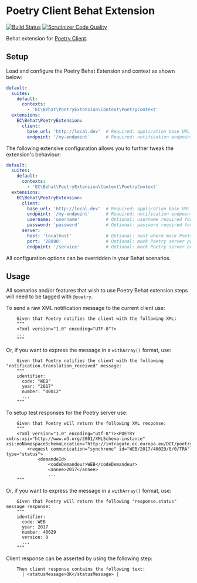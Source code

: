 # Poetry Client Behat Extension

[![Build Status](https://travis-ci.org/ec-europa/oe-poetry-behat.svg?branch=master)](https://travis-ci.org/ec-europa/oe-poetry-behat)
[![Scrutinizer Code Quality](https://scrutinizer-ci.com/g/ec-europa/oe-poetry-behat/badges/quality-score.png?b=master)](https://scrutinizer-ci.com/g/ec-europa/oe-poetry-behat/?branch=master)

Behat extension for [Poetry Client](https://github.com/ec-europa/oe-poetry-client).

## Setup

Load and configure the Poetry Behat Extension and context as shown below:

```yaml
default:
  suites:
    default:
      contexts:
        - 'EC\Behat\PoetryExtension\Context\PoetryContext'
  extensions:
    EC\Behat\PoetryExtension:
      client:
        base_url: 'http://local.dev'  # Required: application base URL running Poetry Client library.
        endpoint: '/my-endpoint'      # Required: notification endpoint on your application.
```

The following extensive configuration allows you to further tweak the extension's behaviour:

```yaml
default:
  suites:
    default:
      contexts:
        - 'EC\Behat\PoetryExtension\Context\PoetryContext'
  extensions:
    EC\Behat\PoetryExtension:
      client:
        base_url: 'http://local.dev'  # Required: application base URL running Poetry Client library.
        endpoint: '/my-endpoint'      # Required: notification endpoint on your application.
        username: 'username'          # Optional: username required for the mock service to authenticate on your application.
        password: 'password'          # Optional: password required for the mock service to authenticate on your application.
      server:
        host: 'localhost'             # Optional: host where mock Poetry server will be running.
        port: '28080'                 # Optional: mock Poetry server port.
        endpoint: '/service'          # Optional: mock Poetry server endpoint.
```

All configuration options can be overridden in your Behat scenarios.

## Usage

All scenarios and/or features that wish to use Poetry Behat extension steps will need to be tagged with `@poetry`.

To send a raw XML notification message to the current client use:

```gherkin
    Given that Poetry notifies the client with the following XML:
    """
    <?xml version="1.0" encoding="UTF-8"?>
    ...
    """
```

Or, if you want to express the message in a `withArray()` format, use:

```gherkin
    Given that Poetry notifies the client with the following "notification.translation_received" message:
    """
    identifier:
      code: "WEB"
      year: "2017"
      number: "40012"
      ...
    """
```

To setup test responses for the Poetry server use:

```gherkin
    Given that Poetry will return the following XML response:
    """
    <?xml version="1.0" encoding="utf-8"?><POETRY xmlns:xsi="http://www.w3.org/2001/XMLSchema-instance" xsi:noNamespaceSchemaLocation="http://intragate.ec.europa.eu/DGT/poetry_services/poetry.xsd">
        <request communication="synchrone" id="WEB/2017/40029/0/0/TRA" type="status">
            <demandeId>
                <codeDemandeur>WEB</codeDemandeur>
                <annee>2017</annee>
                ...
    """
```

Or, if you want to express the message in a `withArray()` format, use:

```gherkin
    Given that Poetry will return the following "response.status" message response:
    """
    identifier:
      code: WEB
      year: 2017
      number: 40029
      version: 0
      ...
    """
```

Client response can be asserted by using the following step:

```gherkin
    Then client response contains the following text:
      | <statusMessage>OK</statusMessage> |
```

